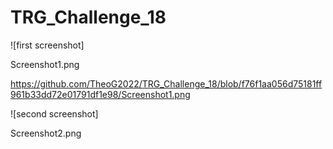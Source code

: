 # TRG_Challenge_18

![first screenshot]

Screenshot1.png

https://github.com/TheoG2022/TRG_Challenge_18/blob/f76f1aa056d75181ff961b33dd72e01791df1e98/Screenshot1.png

![second screenshot]

Screenshot2.png
